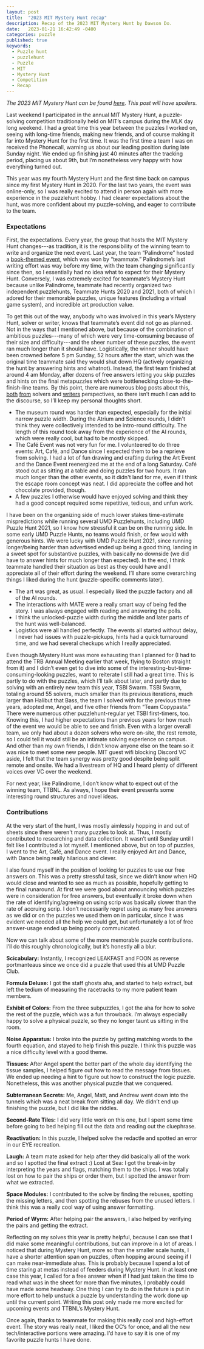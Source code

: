 ```yaml
---
layout: post
title:  "2023 MIT Mystery Hunt recap"
description: Recap of the 2023 MIT Mystery Hunt by Dawson Do.
date:   2023-01-21 16:42:49 -0400
categories: puzzle
published: true
keywords:
  - Puzzle hunt
  - puzzlehunt
  - Puzzle
  - MIT
  - Mystery Hunt
  - Competition
  - Recap
---
```


*The 2023 MIT Mystery Hunt can be found [here](https://interestingthings.museum/). This post will have spoilers.*

Last weekend I participated in the annual MIT Mystery Hunt, a puzzle-solving competition traditionally held on MIT’s campus during the MLK day long weekend. I had a great time this year between the puzzles I worked on, seeing with long-time friends, making new friends, and of course making it far into Mystery Hunt for the first time. It was the first time a team I was on received the Phonecall, warning us about our leading position during late Sunday night. We ended up finishing just 40 minutes after the tracking period, placing us about 9th, but I’m nonetheless very happy with how everything turned out.

This year was my fourth Mystery Hunt and the first time back on campus since my first Mystery Hunt in 2020. For the last two years, the event was online-only, so I was really excited to attend in person again with more experience in the puzzlehunt hobby. I had clearer expectations about the hunt, was more confident about my puzzle-solving, and eager to contribute to the team.

<!--excerpt-->

### Expectations

First, the expectations. Every year, the group that hosts the MIT Mystery Hunt changes---as tradition, it is the responsibility of the winning team to write and organize the next event. Last year, the team “Palindrome” hosted a [book-themed event](https://puzzles.mit.edu/2022/round/the-investigation/), which was won by “teammate.” Palindrome’s last writing effort was way before my time, with the team changing significantly since then, so I essentially had no idea what to expect for their Mystery Hunt. Conversely, I was extremely excited for teammate’s Mystery Hunt because unlike Palindrome, teammate had recently organized two independent puzzlehunts, Teammate Hunts 2020 and 2021, both of which I adored for their memorable puzzles, unique features (including a virtual game system), and incredible art production value.

To get this out of the way, anybody who was involved in this year’s Mystery Hunt, solver or writer, knows that teammate’s event did not go as planned. Not in the ways that I mentioned above, but because of the combination of ambitious puzzles---many of which were very time-consuming because of their size and difficulty---and the sheer number of these puzzles, the event ran much longer than it should have. Logistically, the winner should have been crowned before 5 pm Sunday, 52 hours after the start, which was the original time teammate said they would shut down HQ (actively organizing the hunt by answering hints and whatnot). Instead, the first team finished at around 4 am Monday, after dozens of free answers letting you skip puzzles and hints on the final metapuzzles which were bottlenecking close-to-the-finish-line teams. By this point, there are numerous blog posts about this, [both](https://puzzlvaria.wordpress.com/2023/01/17/2023-mystery-hunt-part-1-less-is-more/) [from](https://www.ericberlin.com/2023/01/20/how-hard-is-your-hunt/) solvers and [writ](http://fortenf.org/e/2023/01/18/mystery-hunt-2023.html)[ers](https://blog.evanchen.cc/2023/01/23/mystery-hunt-2023/) perspectives, so there isn’t much I can add to the discourse, so I’ll keep my personal thoughts short.

* The museum round was harder than expected, especially for the initial narrow puzzle width. During the Atrium and Science rounds, I didn't think they were collectively intended to be intro-round difficulty. The length of this round took away from the experience of the AI rounds, which were really cool, but had to be mostly skipped.
* The Café Event was not very fun for me. I volunteered to do three events: Art, Café, and Dance since I expected them to be a reprieve from solving. I had a lot of fun drawing and crafting during the Art Event and the Dance Event reenergized me at the end of a long Saturday. Café stood out as sitting at a table and doing puzzles for two hours. It ran much longer than the other events, so it didn't land for me, even if I think the escape room concept was neat. I did appreciate the coffee and hot chocolate provided, though.
* A few puzzles I otherwise would have enjoyed solving and think they had a good concept required some repetitive, tedious, and unfun work.

I have been on the organizing side of much lower stakes time-estimate mispredictions while running several UMD Puzzlehunts, including UMD Puzzle Hunt 2021, so I know how stressful it can be on the running side. In some early UMD Puzzle Hunts, no teams would finish, or few would with generous hints. We were lucky with UMD Puzzle Hunt 2021, since running longer/being harder than advertised ended up being a good thing, landing in a sweet spot for substantive puzzles, with basically no downside (we did have to answer hints for much longer than expected). In the end, I think teammate handled their situation as best as they could have and I appreciate all of their effort during the weekend. I’ll share some overarching things I liked during the hunt (puzzle-specific comments later).

* The art was great, as usual. I especially liked the puzzle factory and all of the AI rounds.
* The interactions with MATE were a really smart way of being fed the story. I was always engaged with reading and answering the polls.
* I think the unlocked-puzzle width during the middle and later parts of the hunt was well-balanced.
* Logistics were all handled perfectly. The events all started without delay, I never had issues with puzzle-pickups, hints had a quick turnaround time, and we had several checkups which I really appreciated.

Even though Mystery Hunt was more exhausting than I planned for (I had to attend the TRB Annual Meeting earlier that week, flying to Boston straight from it) and I didn’t even get to dive into some of the interesting-but-time-consuming-looking puzzles, want to reiterate I still had a great time. This is partly to do with the puzzles, which I’ll talk about later, and partly due to solving with an entirely new team this year, TSBI Swarm. TSBI Swarm, totaling around 55 solvers, much smaller than its previous iterations, much larger than Halibut that Bass, the team I solved with for the previous three years, adopted me, Angel, and five other friends from “Team Copypasta.” There were numerous other puzzlehunt-regular yet TSBI first-timers, too. Knowing this, I had higher expectations than previous years for how much of the event we would be able to see and finish. Even with a larger overall team, we only had about a dozen solvers who were on-site, the rest remote, so I could tell it would still be an intimate solving experience on campus. And other than my own friends, I didn’t know anyone else on the team so it was nice to meet some new people. MIT guest wifi blocking Discord VC aside, I felt that the team synergy was pretty good despite being split remote and onsite. We had a livestream of HQ and I heard plenty of different voices over VC over the weekend.

For next year, like Palindrome, I don’t know what to expect out of the winning team, TTBNL. As always, I hope their event presents some interesting round structures and novel ideas.

### Contributions

At the very start of the hunt, I was mostly aimlessly hopping in and out of sheets since there weren't many puzzles to look at. Thus, I mostly contributed to researching and data collection. It wasn’t until Sunday until I felt like I contributed a lot myself. I mentioned above, but on top of puzzles, I went to the Art, Café, and Dance event. I really enjoyed Art and Dance, with Dance being really hilarious and clever.

I also found myself in the position of looking for puzzles to use our free answers on. This was a pretty stressful task, since we didn’t know when HQ would close and wanted to see as much as possible, hopefully getting to the final runaround. At first we were good about announcing which puzzles were in consideration for free answers, but eventually it broke down when the rate of identifying/agreeing on using scrip was basically slower than the rate of accruing scrip. I don’t necessarily regret using as many free answers as we did or on the puzzles we used them on in particular, since it was evident we needed all the help we could get, but unfortunately a lot of free answer-usage ended up being poorly communicated.

Now we can talk about some of the more memorable puzzle contributions. I’ll do this roughly chronologically, but it’s honestly all a blur.

**Scicabulary:** Instantly, I recognized LEAKFAST and FOON as reverse portmanteaus since we once did a puzzle that used this at UMD Puzzle Club.

**Formula Deluxe:** I got the staff ghosts aha, and started to help extract, but left the tedium of measuring the racetracks to my more patient team members.

**Exhibit of Colors:** From the three subpuzzles, I got the aha for how to solve the rest of the puzzle, which was a fun throwback. I’m always especially happy to solve a physical puzzle, so they no longer taunt us sitting in the room.

**Noise Apparatus:** I broke into the puzzle by getting matching words to the fourth equation, and stayed to help finish this puzzle. I think this puzzle was a nice difficulty level with a good theme.

**Tissues:** After Angel spent the better part of the whole day identifying the tissue samples, I helped figure out how to read the message from tissues. We ended up needing a hint to figure out how to construct the logic puzzle. Nonetheless, this was another physical puzzle that we conquered.

**Subterranean Secrets:** Me, Angel, Matt, and Andrew went down into the tunnels which was a neat break from sitting all day. We didn’t end up finishing the puzzle, but I did like the riddles.

**Second-Rate Tiles:** I did very little work on this one, but I spent some time before going to bed helping fill out the data and reading out the cluephrase.

**Reactivation:** In this puzzle, I helped solve the redactle and spotted an error in our EYE recreation.

**Laugh:** A team mate asked for help after they did basically all of the work and so I spotted the final extract :)
Lost at Sea: I got the break-in by interpreting the years and flags, matching them to the ships. I was totally lost on how to pair the ships or order them, but I spotted the answer from what we extracted.

**Space Modules:** I contributed to the solve by finding the rebuses, spotting the missing letters, and then spotting the rebuses from the unused letters. I think this was a really cool way of using answer formatting.

**Period of Wyrm:** After helping pair the answers, I also helped by verifying the pairs and getting the extract.

Reflecting on my solves this year is pretty helpful, because I can see that I did make some meaningful contributions, but can improve in a lot of areas. I noticed that during Mystery Hunt, more so than the smaller scale hunts, I have a shorter attention span on puzzles, often hopping around seeing if I can make near-immediate ahas. This is probably because I spend a lot of time staring at metas instead of feeders during Mystery Hunt. In at least one case this year, I called for a free answer when if I had just taken the time to read what was in the sheet for more than five minutes, I probably could have made some headway. One thing I can try to do in the future is put in more effort to help unstuck a puzzle by understanding the work done up until the current point. Writing this post only made me more excited for upcoming events and TTBNL’s Mystery Hunt.

Once again, thanks to teammate for making this really cool and high-effort event. The story was really neat, I liked the OC’s for once, and all the new tech/interactive portions were amazing. I’d have to say it is one of my favorite puzzle hunts I have done.
